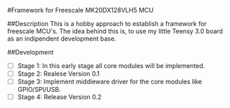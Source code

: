 #Framework for Freescale MK20DX128VLH5 MCU

##Description
This is a hobby approach to establish a framework for freescale MCU's.
The idea behind this is, to use my little Teensy 3.0 board as an indipendent development base.

##Development
- [ ] Stage 1: In this early stage all core modules will be implemented.
- [ ] Stage 2: Realese Version 0.1
- [ ] Stage 3: Implement middleware driver for the core modules like GPIO/SPI/USB.
- [ ] Stage 4: Release Version 0.2

